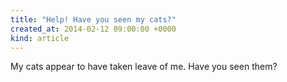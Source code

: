 ```yaml
---
title: "Help! Have you seen my cats?"
created_at: 2014-02-12 09:00:00 +0000
kind: article
---
```


My cats appear to have taken leave of me. Have you seen them?
